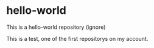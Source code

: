 # hello-world
This is a hello-world repository (ignore)

This is a test, one of the first repositorys on my account.
